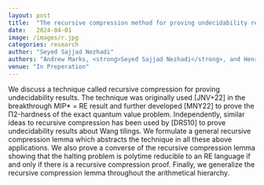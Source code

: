 ```yaml
---
layout: post
title:  "The recursive compression method for proving undecidability results"
date:   2024-04-01
image: /images/r.jpg
categories: research
author: "Seyed Sajjad Nezhadi"
authors: "Andrew Marks, <strong>Seyed Sajjad Nezhadi</strong>, and Henry Yuen"
venue: "In Preperation"
---
```

We discuss a technique called recursive compression for proving undecidability results. The technique was originally used [JNV+22] in the breakthrough MIP* = RE result and further developed [MNY22] to prove the Π2-hardness of the exact quantum value problem. Independently, similar ideas to recursive compression has been used by [DRS10] to prove undecidability results about Wang tilings.
We formulate a general recursive compression lemma which abstracts the technique in all these
above applications. We also prove a converse of the recursive compression lemma showing that the
halting problem is polytime reducible to an RE language if and only if there is a recursive compression
proof. Finally, we generalize the recursive compression lemma throughout the arithmetical hierarchy.